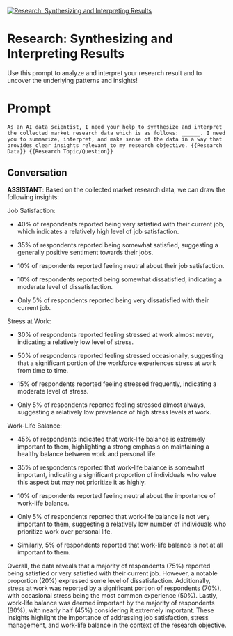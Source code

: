 
[![Research: Synthesizing and Interpreting Results](https://flow-prompt-covers.s3.us-west-1.amazonaws.com/icon/realistic/real_3.png)]()
# Research: Synthesizing and Interpreting Results 
Use this prompt to analyze and interpret your research result and to uncover the underlying patterns and insights!

# Prompt

```
As an AI data scientist, I need your help to synthesize and interpret the collected market research data which is as follows: ______. I need you to summarize, interpret, and make sense of the data in a way that provides clear insights relevant to my research objective. {{Research Data}} {{Research Topic/Question}}
```

## Conversation

**ASSISTANT**: Based on the collected market research data, we can draw the following insights:



Job Satisfaction:

- 40% of respondents reported being very satisfied with their current job, which indicates a relatively high level of job satisfaction.

- 35% of respondents reported being somewhat satisfied, suggesting a generally positive sentiment towards their jobs.

- 10% of respondents reported feeling neutral about their job satisfaction.

- 10% of respondents reported being somewhat dissatisfied, indicating a moderate level of dissatisfaction.

- Only 5% of respondents reported being very dissatisfied with their current job.



Stress at Work:

- 30% of respondents reported feeling stressed at work almost never, indicating a relatively low level of stress.

- 50% of respondents reported feeling stressed occasionally, suggesting that a significant portion of the workforce experiences stress at work from time to time.

- 15% of respondents reported feeling stressed frequently, indicating a moderate level of stress.

- Only 5% of respondents reported feeling stressed almost always, suggesting a relatively low prevalence of high stress levels at work.



Work-Life Balance:

- 45% of respondents indicated that work-life balance is extremely important to them, highlighting a strong emphasis on maintaining a healthy balance between work and personal life.

- 35% of respondents reported that work-life balance is somewhat important, indicating a significant proportion of individuals who value this aspect but may not prioritize it as highly.

- 10% of respondents reported feeling neutral about the importance of work-life balance.

- Only 5% of respondents reported that work-life balance is not very important to them, suggesting a relatively low number of individuals who prioritize work over personal life.

- Similarly, 5% of respondents reported that work-life balance is not at all important to them.



Overall, the data reveals that a majority of respondents (75%) reported being satisfied or very satisfied with their current job. However, a notable proportion (20%) expressed some level of dissatisfaction. Additionally, stress at work was reported by a significant portion of respondents (70%), with occasional stress being the most common experience (50%). Lastly, work-life balance was deemed important by the majority of respondents (80%), with nearly half (45%) considering it extremely important. These insights highlight the importance of addressing job satisfaction, stress management, and work-life balance in the context of the research objective.


